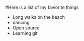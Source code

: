 #Here is a list of my faviorite things
- Long walks on the beach
- dancing
- Open source
- Learning git
